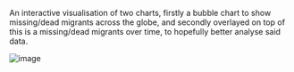 An interactive visualisation of two charts, firstly a bubble chart to show missing/dead migrants across the globe, and secondly overlayed on top of this is a missing/dead migrants over time, to hopefully better analyse said data.

![image](https://user-images.githubusercontent.com/52260080/113180605-d263f980-9248-11eb-879b-788129378c6c.png)
